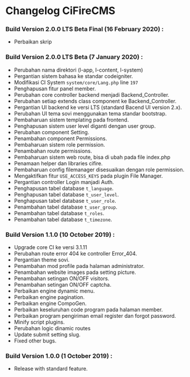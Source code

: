 # Changelog CiFireCMS

### Build Version 2.0.0 LTS Beta Final (16 February 2020) :
- Perbaikan skrip

### Build Version 2.0.0 LTS Beta (7 January 2020) :
- Perubahan nama direktori (l-app, l-content, l-system)
- Pergantian sistem bahasa ke standar codeigniter.
- Modifikasi CI System ``system/core/Lang.php`` line ``197``
- Penghapusan fitur panel member.
- Perubahan core controller backend menjadi Backend_Controller.
- Perubahan setiap extends class component ke Backend_Controller.
- Pergantian UI backend ke versi LTS (standard Bacend UI version 2.x).
- Perubahan UI tema sovi menggunakan tema standar bootstrap.
- Pembaharuan sistem templating pada frontend.
- Penghapusan sistem user level diganti dengan user group.
- Perubahan component Setting.
- Penambahan component Permissions.
- Pembaharuan sistem role permission.
- Penambahan route permissions.
- Pembaharuan sistem web route, bisa di ubah pada file index.php 
- Penamaan helper dan libraries cifire.
- Pembaharuan config filemanager disesuaikan dengan role permission.
- Mengaktifkan fitur ``USE_ACCESS_KEYS`` pada plugin File Manager.
- Pergantian controller Login manjadi Auth.
- Penghapusan tabel database ``t_language``.
- Penghapusan tabel database ``t_user_level``.
- Penghapusan tabel database ``t_user_role``.
- Penambahan tabel database ``t_user_group``.
- Penambahan tabel database ``t_roles``.
- Penambahan tabel database ``t_timezone``.


### Build Version 1.1.0 (10 October 2019) :
- Upgrade core CI ke versi 3.1.11
- Perubahan route error 404 ke controller Error_404.
- Pergantian theme sovi.
- Penambahan mod profile pada halaman administrator.
- Penambahan website images pada setting picture.
- Penambahan setingan ON/OFF visitors.
- Penambahan setingan ON/OFF captcha.
- Perbaikan engine dynamic menu.
- Perbaikan engine pagination.
- Perbaikan engine CompoGen.
- Perbaikan keseluruhan code program pada halaman member. 
- Perbaikan program pengiriman email register dan forgot password.
- Minify script plugins.
- Perubahan logic dinamic routes
- Update submit setting slug.
- Fixed other bugs.


### Build Version 1.0.0 (1 October 2019) :
- Release with standard feature.